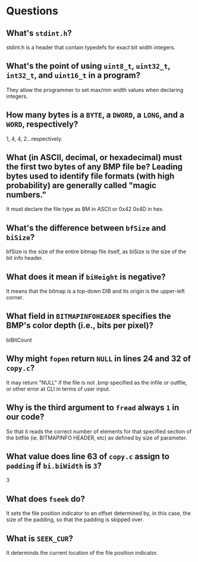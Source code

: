 # Questions

## What's `stdint.h`?

stdint.h is a header that contain typedefs for exact bit width integers.

## What's the point of using `uint8_t`, `uint32_t`, `int32_t`, and `uint16_t` in a program?

They allow the programmer to set max/min width values when declaring integers.

## How many bytes is a `BYTE`, a `DWORD`, a `LONG`, and a `WORD`, respectively?

1, 4, 4, 2...respectively.

## What (in ASCII, decimal, or hexadecimal) must the first two bytes of any BMP file be? Leading bytes used to identify file formats (with high probability) are generally called "magic numbers."

It must declare the file type as BM in ASCII or 0x42 0x4D in hex.

## What's the difference between `bfSize` and `biSize`?

bfSize is the size of the entire bitmap file itself, as biSize is the size of the bit info header.

## What does it mean if `biHeight` is negative?

It means that the bitmap is a top-down DIB and its origin is the upper-left corner.

## What field in `BITMAPINFOHEADER` specifies the BMP's color depth (i.e., bits per pixel)?

biBitCount

## Why might `fopen` return `NULL` in lines 24 and 32 of `copy.c`?

 It may return "NULL" if the file is not .bmp specified as the infile or outfile, or other
error at CLI in terms of user input.

## Why is the third argument to `fread` always `1` in our code?

So that it reads the correct number of elements for that specified section of the bitfile (ie. BITMAPINFO HEADER, etc) as defined
by size of parameter.

## What value does line 63 of `copy.c` assign to `padding` if `bi.biWidth` is `3`?

3

## What does `fseek` do?

It sets the file position indicator to an offset determined by, in this case, the size of the padding, so that the padding is
skipped over.

## What is `SEEK_CUR`?

It determinds the current location of the file position indicator.
